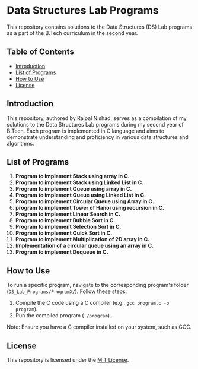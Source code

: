 # Data Structures Lab Programs

This repository contains solutions to the Data Structures (DS) Lab programs as a part of the B.Tech curriculum in the second year.

## Table of Contents

- [Introduction](#introduction)
- [List of Programs](#list-of-programs)
- [How to Use](#how-to-use)
- [License](#license)

## Introduction

This repository, authored by Rajpal Nishad, serves as a compilation of my solutions to the Data Structures Lab programs during my second year of B.Tech. Each program is implemented in C language and aims to demonstrate understanding and proficiency in various data structures and algorithms.

## List of Programs

1. **Program to implement Stack using array in C.**
2. **Program to implement Stack using Linked List in C.**
3. **Program to implement Queue using array in C.**
4. **Program to implement Queue using Linked List in C.**
5. **Program to implement Circular Queue using Array in C.**
6. **program to implement Tower of Hanoi using recursion in C.**
7. **Program to implement Linear Search in C.**
8. **Program to implement Bubble Sort in C.**
9. **Program to implement Selection Sort in C.**
10. **Program to implement Quick Sort in C.**
11. **Program to implement Multiplication of 2D array in C.**
12. **Implementation of a circular queue using an array in C.**
13. **Program to implement Dequeue in C.**

## How to Use

To run a specific program, navigate to the corresponding program's folder (`DS_Lab_Programs/ProgramX/`). Follow these steps:

1. Compile the C code using a C compiler (e.g., `gcc program.c -o program`).
3. Run the compiled program (`./program`).

Note: Ensure you have a C compiler installed on your system, such as GCC.

## License

This repository is licensed under the [MIT License](LICENSE).
